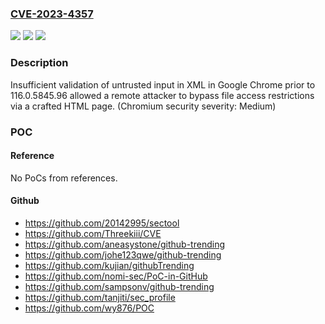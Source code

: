 ### [CVE-2023-4357](https://cve.mitre.org/cgi-bin/cvename.cgi?name=CVE-2023-4357)
![](https://img.shields.io/static/v1?label=Product&message=Chrome&color=blue)
![](https://img.shields.io/static/v1?label=Version&message=116.0.5845.96%3C%20116.0.5845.96%20&color=brighgreen)
![](https://img.shields.io/static/v1?label=Vulnerability&message=Insufficient%20validation%20of%20untrusted%20input&color=brighgreen)

### Description

Insufficient validation of untrusted input in XML in Google Chrome prior to 116.0.5845.96 allowed a remote attacker to bypass file access restrictions via a crafted HTML page. (Chromium security severity: Medium)

### POC

#### Reference
No PoCs from references.

#### Github
- https://github.com/20142995/sectool
- https://github.com/Threekiii/CVE
- https://github.com/aneasystone/github-trending
- https://github.com/johe123qwe/github-trending
- https://github.com/kujian/githubTrending
- https://github.com/nomi-sec/PoC-in-GitHub
- https://github.com/sampsonv/github-trending
- https://github.com/tanjiti/sec_profile
- https://github.com/wy876/POC

